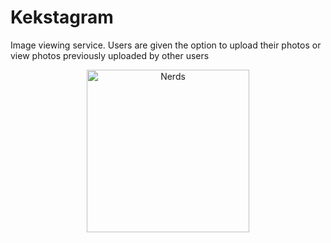# Kekstagram
Image viewing service. Users are given the option to upload their photos or view photos previously uploaded by other users
<div align="center" >
  <a href="https://niyaz-dev.github.io/Kekstagram/index.html">
    <img width="260" alt="Nerds" src="https://user-images.githubusercontent.com/60061013/95242672-2e107580-0818-11eb-9a09-b8a0c03dc31c.jpg">                                                              
  </a>
 </div>